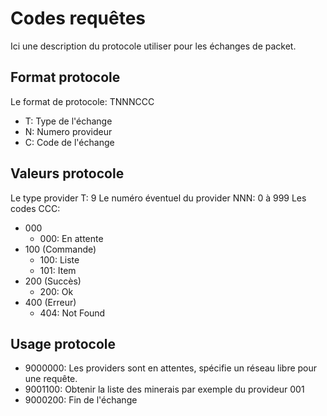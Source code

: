 # Codes requêtes

Ici une description du protocole utiliser pour les échanges de packet.

## Format protocole

Le format de protocole: TNNNCCC
* T: Type de l'échange
* N: Numero provideur
* C: Code de l'échange

## Valeurs protocole

Le type provider T: 9
Le numéro éventuel du provider NNN: 0 à 999
Les codes CCC:
* 000
    * 000: En attente
* 100 (Commande)
    * 100: Liste
    * 101: Item
* 200 (Succès)
    * 200: Ok
* 400 (Erreur)
    * 404: Not Found

## Usage protocole

* 9000000: Les providers sont en attentes, spécifie un réseau libre pour une requête.
* 9001100: Obtenir la liste des minerais par exemple du provideur 001
* 9000200: Fin de l'échange